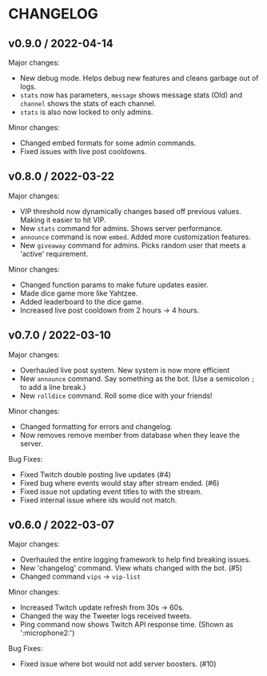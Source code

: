 # CHANGELOG

## v0.9.0 / 2022-04-14

Major changes:
- New debug mode. Helps debug new features and cleans garbage out of logs.
- `stats` now has parameters, `message` shows message stats (Old) and `channel` shows the stats of each channel.
- `stats` is also now locked to only admins.

Minor changes:
- Changed embed formats for some admin commands.
- Fixed issues with live post cooldowns.

## v0.8.0 / 2022-03-22

Major changes:
- VIP threshold now dynamically changes based off previous values. Making it easier to hit VIP.
- New `stats` command for admins. Shows server performance.
- `announce` command is now `embed`. Added more customization features.
- New `giveaway` command for admins. Picks random user that meets a 'active' requirement.

Minor changes:
- Changed function params to make future updates easier.
- Made dice game more like Yahtzee.
- Added leaderboard to the dice game.
- Increased live post cooldown from 2 hours -> 4 hours.

## v0.7.0 / 2022-03-10

Major changes:
- Overhauled live post system. New system is now more efficient
- New `announce` command. Say something as the bot.  (Use a semicolon `;` to add a line break.)
- New `rolldice` command. Roll some dice with your friends!

Minor changes:
- Changed formatting for errors and changelog.
- Now removes remove member from database when they leave the server.

Bug Fixes:
- Fixed Twitch double posting live updates (#4)
- Fixed bug where events would stay after stream ended. (#6)
- Fixed issue not updating event titles to with the stream.
- Fixed internal issue where ids would not match.

## v0.6.0 / 2022-03-07

Major changes:
- Overhauled the entire logging framework to help find breaking issues.
- New 'changelog' command. View whats changed with the bot. (#5)
- Changed command `vips` -> `vip-list`

Minor changes:
- Increased Twitch update refresh from 30s -> 60s.
- Changed the way the Tweeter logs received tweets.
- Ping command now shows Twitch API response time. (Shown as ':microphone2:')

Bug Fixes:
- Fixed issue where bot would not add server boosters. (#10)
